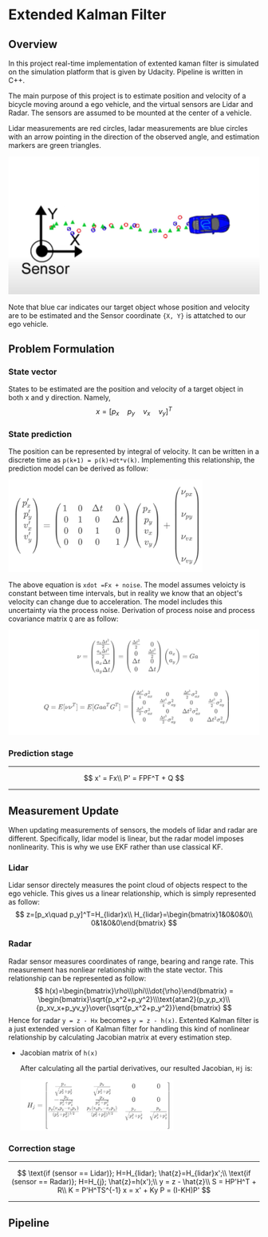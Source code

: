 # Extended Kalman Filter

## Overview

In this project real-time implementation of extented kaman filter is simulated on the simulation platform that is given by Udacity. Pipeline is written in C++. 

The main purpose of this project is to estimate position and velocity of a bicycle moving around a ego vehicle, and the virtual sensors are Lidar and Radar. The sensors are assumed to be mounted at the center of a vehicle.

Lidar measurements are red circles, ladar measurements are blue circles with an arrow pointing in the direction of the observed angle, and estimation markers are green triangles.

![config](./figs/config.png)



Note that blue car indicates our target object whose position and velocity are to be estimated and the Sensor coordinate `{X, Y}` is attatched to our ego vehicle.



## Problem Formulation

### State vector 

States to be estimated are the position and velocity of a target object in both x and y direction. Namely,
$$
x = [p_x\quad p_y\quad v_x\quad v_y]^T
$$


### State prediction

The position can be represented by integral of velocity. It can be written in a discrete time as `p(k+1) = p(k)+dt*v(k)`. Implementing this relationship, the prediction model can be derived as follow:

<img src="./figs/state_prediction.png" alt="state_predcition" style="zoom:40%;" />

The above equation is `xdot =Fx + noise`. The model assumes veloicty is constant between time intervals, but in reality we know that an object's velocity can change due to acceleration. The model includes this uncertainty via the process noise. Derivation of process noise and process covariance matrix `Q` are as follow:

![process_noise](./figs/process_noise.png)

### Prediction stage

---

$$
x' = Fx\\
P' = FPF^T + Q
$$

---

## Measurement Update

When updating measurements of sensors, the models of lidar and radar are different. Specifically, lidar model is linear, but the radar model imposes nonlinearity. This is why we use EKF rather than use classical KF.

### Lidar

Lidar sensor directely measures the point cloud of objects respect to the ego vehicle. This gives us a linear relationship, which is simply represented as follow:
$$
z=[p_x\quad p_y]^T=H_{lidar}x\\
H_{lidar}=\begin{bmatrix}1&0&0&0\\
0&1&0&0\end{bmatrix}
$$


### Radar

Radar sensor measures coordinates of range, bearing and range rate. This measurement has nonliear relationship with the state vector. This relationship can be represented as follow:
$$
h(x)=\begin{bmatrix}\rho\\\phi\\\dot{\rho}\end{bmatrix}
= \begin{bmatrix}\sqrt{p_x^2+p_y^2}\\\text{atan2}(p_y,p_x)\\{p_xv_x+p_yv_y}\over{\sqrt{p_x^2+p_y^2}}\end{bmatrix}
$$
Hence for radar `y = z - Hx` becomes `y = z - h(x)`. Extented Kalman filter is a just extended version of Kalman filter for handling this kind of nonlinear relationship by calculating Jacobian matrix at every estimation step.



* Jacobian matrix of `h(x)`

  After calculating all the partial derivatives, our resulted Jacobian, `Hj` is:

  <img src="./figs/jacobian.png" alt="jacobian" style="zoom:30%;" />



### Correction stage

---

$$
\text{if  (sensor == Lidar)}; H=H_{lidar}; \hat{z}=H_{lidar}x';\\
\text{if  (sensor == Radar)}; H=H_{j}; \hat{z}=h(x');\\
y = z - \hat{z}\\
S = HP'H^T + R\\
K = P'H^TS^{-1}
x = x' + Ky
P = (I-KH)P'
$$

---



## Pipeline

